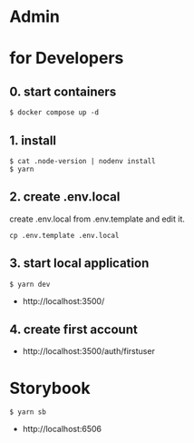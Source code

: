 # Admin

# for Developers

## 0. start containers

```
$ docker compose up -d
```

## 1. install

```
$ cat .node-version | nodenv install
$ yarn
```

## 2. create .env.local

create .env.local from .env.template and edit it.

```
cp .env.template .env.local
```

## 3. start local application

```
$ yarn dev
```

- http://localhost:3500/

##  4. create first account

- http://localhost:3500/auth/firstuser


# Storybook

```
$ yarn sb
```

- http://localhost:6506